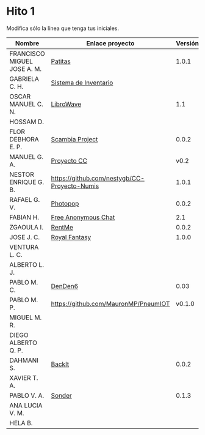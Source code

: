 # Hito 1

Modifica sólo la línea que tenga tus iniciales.

| Nombre       | Enlace proyecto                                                                    | Versión      |
| --------------- | ----------------------------------------------------------------------- | -------------- |
| FRANCISCO MIGUEL JOSE A. M.    |  [Patitas](https://github.com/faguilera1952/CC-ProyectoPatitas)| 1.0.1  |
|  GABRIELA C. H.   | [Sistema de Inventario](https://github.com/gabrielacampoverde/CC_Gabriela)  | <!--versión--> |
|  OSCAR MANUEL C. N.   | [LibroWave](https://github.com/Kikin90/proy-cc) | 1.1 |
|  HOSSAM D.   | <!--enlace-->                                                           | <!--versión--> |
|  FLOR DEBHORA E. P.   | [Scambia Project](https://github.com/florescobar/Scambia-PracticasCC-UGR) | 0.0.2 |
|  MANUEL G. A.  |[Proyecto CC](https://github.com/ManuelGarciaAlonso/PROYECTO_CC)                                                        | v0.2 |
|  NESTOR ENRIQUE G. B.   | https://github.com/nestygb/CC-Proyecto-Numis                      | 1.0.1 |
|  RAFAEL G. V.  | [Photopop](https://github.com/rafaguzmanval/practicaCC)                                                          | 0.0.2 |
|  FABIAN H.   | [Free Anonymous Chat](https://github.com/fthamm/MI-CC-23-24)                                                           | 2.1            |
|  ZGAOULA I.   | [RentMe](https://github.com/Ilyas-ZG/Cloud-Computing-2324/tree/main/Hitos/Hito01) | 0.0.2 |
|  JOSE J. C.   | [Royal Fantasy](https://github.com/Josejc2001/MUII_CC-23-24)  | 1.0.0 |
|  VENTURA L. C.   | <!--enlace-->                                                           | <!--versión--> |
|  ALBERTO L. J.   | <!--enlace-->                                                           | <!--versión--> |
|  PABLO M. C.   | [DenDen6](https://github.com/pabloMillanCb/DenDen6)                                                           | 0.03 |
|  PABLO M. P.   | https://github.com/MauronMP/PneumIOT                            | v0.1.0 |
|  MIGUEL M. R.  | <!--enlace-->                                                           | <!--versión--> |
|  DIEGO ALBERTO Q. P.   | <!--enlace-->                                                           | <!--versión--> |
|  DAHMANI S.   | [BackIt](https://github.com/sml99/CC-Project-BackIt)                       | 0.0.2 |
|  XAVIER T. A.   | <!--enlace-->                                                           | <!--versión--> |
|  PABLO V. A.   | [Sonder](https://github.com/Valenz23/Sonder)                                                           | 0.1.3 |
|  ANA LUCIA V. M.   | <!--enlace-->                                                           | <!--versión--> |
|  HELA B.   | <!--enlace-->                                                           | <!--versión--> |
